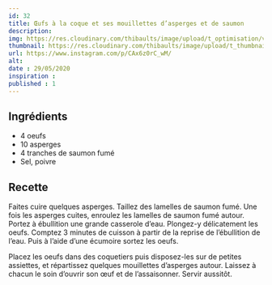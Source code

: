 ```yaml
---
id: 32
title: Œufs à la coque et ses mouillettes d’asperges et de saumon
description: 
img: https://res.cloudinary.com/thibaults/image/upload/t_optimisation/v1600460919/Recipes/20200529_oeufs_coque.jpg
thumbnail: https://res.cloudinary.com/thibaults/image/upload/t_thumbnail_josie/v1600460919/Recipes/20200529_oeufs_coque.jpg
url: https://www.instagram.com/p/CAx6z0rC_wM/
alt: 
date : 29/05/2020
inspiration :
published : 1
---
```


## Ingrédients
 - 4 oeufs
 - 10 asperges
 - 4 tranches de saumon fumé
 - Sel, poivre

## Recette
Faites cuire quelques asperges. Taillez des lamelles de saumon fumé. Une fois les asperges cuites, enroulez les lamelles de saumon fumé autour.
Portez à ébullition une grande casserole d’eau. Plongez-y délicatement les oeufs. Comptez 3 minutes de cuisson à partir de la reprise de l’ébullition de l’eau. Puis à l’aide d’une écumoire sortez les oeufs.

Placez les oeufs dans des coquetiers puis disposez-les sur de petites assiettes, et répartissez quelques mouillettes d’asperges autour.
Laissez à chacun le soin d’ouvrir son œuf et de l’assaisonner. Servir aussitôt.